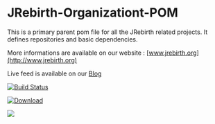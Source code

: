 JRebirth-Organizationt-POM
===================

This is a primary parent pom file for all the JRebirth related projects.
It defines repositories and basic dependencies. 

More informations are available on our website : [www.jrebirth.org](http://www.jrebirth.org)

Live feed is available on our [Blog](http://blog.jrebirth.org)

[![Build Status](http://ci.jrebirth.org/job/JRebirth-Organization-master/badge/icon)](http://ci.jrebirth.org/job/JRebirth-Organization-master/)

[ ![Download](https://api.bintray.com/packages/jrebirth/JRebirth/Organization/images/download.svg) ](https://bintray.com/jrebirth/JRebirth/Organization/_latestVersion)

<a href='https://bintray.com/jrebirth/JRebirth/Organization/view?source=watch' alt='Get automatic notifications about new "Organization" versions'><img src='https://www.bintray.com/docs/images/bintray_badge_color.png'></a>

